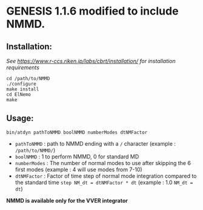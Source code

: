 # GENESIS 1.1.6 modified to include NMMD.

## Installation: 
*See https://www.r-ccs.riken.jp/labs/cbrt/installation/ for installation requirements*
```
cd /path/to/NMMD
./configure
make install
cd ElNemo
make
```

## Usage:
```
bin/atdyn pathToNMMD boolNMMD numberModes dtNMFactor
```

- `pathToNMMD` : path to NMMD ending with a `/` character (example : `/path/to/NMMD/`)
- `boolNMMD` : 1 to perform NMMD, 0 for standard MD
- `numberModes` : The number of normal modes to use after skipping the 6 first modes (example : 4 will use modes from 7-10)
- `dtNMFactor` : Factor of time step of normal mode integration compared to the standard time `step NM_dt = dtNMFactor * dt` (example : 1.0 `NM_dt = dt`)

**NMMD is available only for the VVER integrator**

